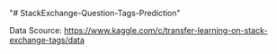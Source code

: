 "# StackExchange-Question-Tags-Prediction" 

Data Scource: https://www.kaggle.com/c/transfer-learning-on-stack-exchange-tags/data
